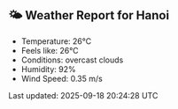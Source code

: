 <!-- WEATHER-START -->
## 🌤 Weather Report for Hanoi

- Temperature: 26°C
- Feels like: 26°C
- Conditions: overcast clouds
- Humidity: 92%
- Wind Speed: 0.35 m/s

Last updated: 2025-09-18 20:24:28 UTC
<!-- WEATHER-END -->
